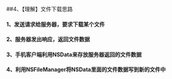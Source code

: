 ##4、【理解】文件下载思路
#### 1、发送请求给服务器，要求下载某个文件
#### 2、服务器发出响应，返回文件数据
#### 3、手机客户端利用NSData来存放服务器返回的文件数据
#### 4、利用NSFileManager将NSData里面的文件数据写到新的文件中

